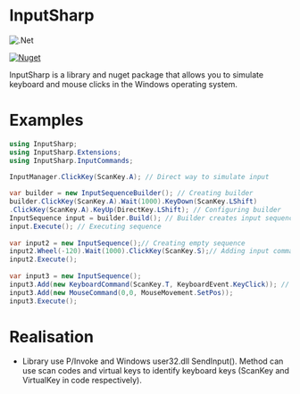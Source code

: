 # InputSharp
![.Net](https://img.shields.io/badge/.NET-5C2D91?style=for-the-badge&logo=.net&logoColor=white)

[![Nuget](https://img.shields.io/nuget/v/KMInput?label=NuGet&style=plastic)](https://www.nuget.org/packages/InputSharp/)

InputSharp is a library and nuget package that allows you to simulate keyboard and mouse clicks in the Windows operating system.

# Examples
```csharp
using InputSharp;
using InputSharp.Extensions;
using InputSharp.InputCommands;

InputManager.ClickKey(ScanKey.A); // Direct way to simulate input
 
var builder = new InputSequenceBuilder(); // Creating builder
builder.ClickKey(ScanKey.A).Wait(1000).KeyDown(ScanKey.LShift)
.ClickKey(ScanKey.A).KeyUp(DirectKey.LShift); // Configuring builder
InputSequence input = builder.Build(); // Builder creates input sequence
input.Execute(); // Executing sequence
 
var input2 = new InputSequence();// Creating empty sequence
input2.Wheel(-120).Wait(1000).ClickKey(ScanKey.S);// Adding input commands (requires InputSharp.Extensions)
input2.Execute();
 
var input3 = new InputSequence();
input3.Add(new KeyboardCommand(ScanKey.T, KeyboardEvent.KeyClick)); // Adding input commands in sequence (requires InputSharp.InputCommands)
input3.Add(new MouseCommand(0,0, MouseMovement.SetPos));
input3.Execute();
```
# Realisation
- Library use P/Invoke and Windows user32.dll SendInput(). Method can use scan codes and virtual keys to identify keyboard keys (ScanKey and VirtualKey in code respectively).
